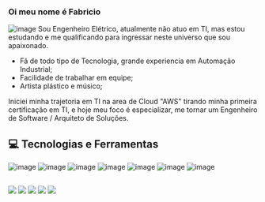### Oi meu nome é Fabricio
![image](https://github.com/fabriciooliv/fabriciooliv/assets/146496164/6f1b7fc6-dace-4394-8d6c-49e02cb5aad4) Sou Engenheiro Elétrico, atualmente não atuo em TI, mas estou estudando e me qualificando para ingressar neste universo que sou apaixonado.
- Fã de todo tipo de Tecnologia, grande experiencia em Automação Industrial;
- Facilidade de trabalhar em equipe;
- Artista plástico e músico;

Iniciei minha trajetoria em TI na area de Cloud "AWS" tirando minha primeira certificação em TI, e hoje meu foco é 
especializar, me tornar um Engenheiro de Software / Arquiteto de Soluções.

## 💻 Tecnologias e Ferramentas

![image](https://github.com/fabriciooliv/fabriciooliv/assets/146496164/ca262417-e7b0-4fea-ba85-94ca7b374a14)
![image](https://github.com/fabriciooliv/fabriciooliv/assets/146496164/fe7de402-8117-4f22-a00e-7609ee80f913)
![image](https://github.com/fabriciooliv/fabriciooliv/assets/146496164/d420d498-7097-4a39-8637-a04f4b7cc8af)
![image](https://github.com/fabriciooliv/fabriciooliv/assets/146496164/996360c8-37f4-43ec-8644-58c8d00e6b85)
![image](https://github.com/fabriciooliv/fabriciooliv/assets/146496164/3bebafbf-df4e-406d-97d4-1216e3947974)
![image](https://github.com/fabriciooliv/fabriciooliv/assets/146496164/5d7f593c-68f1-4669-b59e-df3079cd8de0)
![image](https://github.com/fabriciooliv/fabriciooliv/assets/146496164/ed393bdf-5f90-4d93-ab49-2d1d1b36fd36)

  ##
 
<div> 
  <a href="[https://www.youtube.com/channel/UC_-uuuZbY0AAt9CViNzvc-Q](https://www.youtube.com/@Eng_Fabricio_Oliveira)" target="_blank"><img src="https://img.shields.io/badge/YouTube-FF0000?style=for-the-badge&logo=youtube&logoColor=white" target="_blank"></a>
  <a href="[https://instagram.com/rafaballerini](https://instagram.com/fabricios.o?igshid=MzMyNGUyNmU2YQ==)" target="_blank"><img src="https://img.shields.io/badge/-Instagram-%23E4405F?style=for-the-badge&logo=instagram&logoColor=white" target="_blank"></a>
  <a href = "mailto:contatosofabricio@gmail.com"><img src="https://img.shields.io/badge/-Gmail-%23333?style=for-the-badge&logo=gmail&logoColor=white" target="_blank"></a>
  <a href="[https://www.linkedin.com/in/rafaella-ballerini-45875016a](https://www.linkedin.com/in/engfabricio-oliveira/)" target="_blank"><img src="https://img.shields.io/badge/-LinkedIn-%230077B5?style=for-the-badge&logo=linkedin&logoColor=white" target="_blank"></a> 
  <a href="[https://linktr.ee/Fabricio_Oliv" target="_blank"><img src="https://img.shields.io/badge/linktree-39E09B?style=for-the-badge&logo=linktree&logoColor=white" target="_blank"></a>
  
</div>
